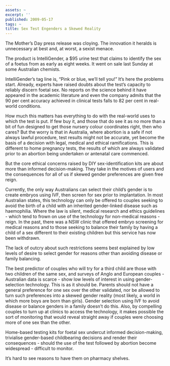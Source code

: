 ```yaml
---
assets: ~
excerpt: ''
published: 2009-05-17
tags: ~
title: Sex Test Engenders a Skewed Reality
---
```

The Mother’s Day press release was cloying. The innovation it heralds is
unnecessary at best and, at worst, a sexist menace.

The product is IntelliGender, a $95 urine test that claims to identify
the sex of a foetus from as early as eight weeks. It went on sale last
Sunday at some Australian chemists.

IntelliGender’s tag line is, “Pink or blue, we’ll tell you!” It’s here
the problems start. Already, experts have raised doubts about the test’s
capacity to reliably discern foetal sex. No reports on the science
behind it have appeared in the academic literature and even the company
admits that the 90 per cent accuracy achieved in clinical tests falls to
82 per cent in real-world conditions.

How much this matters has everything to do with the real-world uses to
which the test is put. If few buy it, and those that do see it as no
more than a bit of fun designed to get those nursery colour coordinates
right, then who cares? But the worry is that in Australia, where
abortion is a safe if not always lawful procedure, test results might
not be accurate, yet become the basis of a decision with legal, medical
and ethical ramifications. This is different to home pregnancy tests,
the results of which are always validated prior to an abortion being
undertaken or antenatal care commenced.

But the core ethical concerns raised by DIY sex-identification kits are
about more than informed decision-making. They take in the motives of
users and the consequences for all of us if skewed gender preferences
are given free reign.

Currently, the only way Australians can select their child’s gender is
to create embryos using IVF, then screen for sex prior to implantation.
In most Australian states, this technology can only be offered to
couples seeking to avoid the birth of a child with an inherited
gender-linked disease such as haemophilia. Where the law is silent,
medical research and ethics guidelines - which tend to frown on use of
the technology for non-medical reasons - reign. In the past, there was a
NSW clinic that offered embryo screening for medical reasons and to
those seeking to balance their family by having a child of a sex
different to their existing children but this service has now been
withdrawn.

The lack of outcry about such restrictions seems best explained by low
levels of desire to select gender for reasons other than avoiding
disease or family balancing.

The best predictor of couples who will try for a third child are those
with two children of the same sex, and surveys of Anglo and European
couples - Australian data is scarce - show low levels of interest in
using gender-selection technology. This is as it should be. Parents
should not have a general preference for one sex over the other
validated, nor be allowed to turn such preferences into a skewed gender
reality (most likely, a world in which more boys are born than girls).
Gender selection using IVF to avoid disease or balance genders in a
family doesn’t do this. Also, by compelling couples to turn up at
clinics to access the technology, it makes possible the sort of
monitoring that would reveal straight away if couples were choosing more
of one sex than the other.

Home-based testing kits for foetal sex undercut informed
decision-making, trivialise gender-based childbearing decisions and
render their consequences - should the use of the test followed by
abortion become widespread - difficult to monitor.

It’s hard to see reasons to have them on pharmacy shelves.